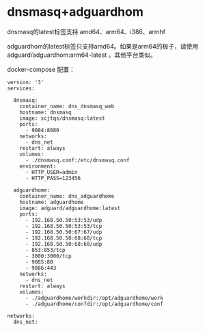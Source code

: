 # dnsmasq+adguardhom
dnsmasq的latest标签支持 amd64、arm64、i386、armhf 

adguardhom的latest标签只支持amd64。如果是arm64的板子，请使用 adguard/adguardhom:arm64-latest 。其他平台类似。

docker-compose 配置：
```
version: '3'
services:

  dnsmasq:
    container_name: dns_dnsmasq_web
    hostname: dnsmasq
    image: scjtqs/dnsmasq:latest
    ports:
      - 9084:8080
    networks:
      - dns_net
    restart: always
    volumes:
      - ./dnsmasq.conf:/etc/dnsmasq.conf
    environment:
      - HTTP_USER=admin
      - HTTP_PASS=123456
      
  adguardhome:
    container_name: dns_adguardhome
    hostname: adguardhome
    image: adguard/adguardhome:latest
    ports:
      - 192.168.50.50:53:53/udp
      - 192.168.50.50:53:53/tcp
      - 192.168.50.50:67:67/udp
      - 192.168.50.50:68:68/tcp
      - 192.168.50.50:68:68/udp
      - 853:853/tcp
      - 3000:3000/tcp
      - 9085:80
      - 9086:443
    networks:
      - dns_net
    restart: always
    volumes:
      - ./adguardhome/workdir:/opt/adguardhome/work
      - ./adguardhome/confdir:/opt/adguardhome/conf

networks:
  dns_net:
```
